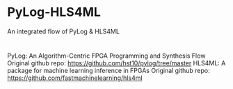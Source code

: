 # PyLog-HLS4ML
An integrated flow of PyLog &amp; HLS4ML

#
PyLog: An Algorithm-Centric FPGA Programming and Synthesis Flow 
Original github repo: https://github.com/hst10/pylog/tree/master
HLS4ML: A package for machine learning inference in FPGAs 
Original github repo: https://github.com/fastmachinelearning/hls4ml
